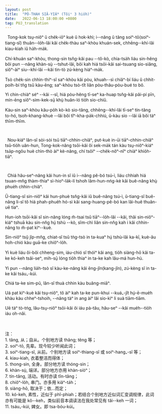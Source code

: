 ```yaml
---
layout: post
title:  "PÓ-THAH SIÂ-YIÁᴺ (Tŏiⁿ 3 hio̍h)"
date:   2022-06-13 18:00:00 +0800
tag: PUJ_translation
---
```


<section class="PUJ">

<!-- In one thing the Chinese woman is exceptionally blessed. She has inherited from former generations a style of dress at once modest, economical, healthful, and
becoming. -->
&nbsp;&nbsp;Tong-kok tsṳ-niôⁿ ŭ che̍k-iōⁿ kuè ŭ hok-khì; i--nâng ŭ tâng soiⁿ-tō(soiⁿ-tiang-sî) thuân--lo̍h-lâi kâi che̍k-thàu saⁿ-khòu khuán-sek, chhēng--khí-lâi kiau-kiah iŭ ha̍h-ma̍k.

<!-- It covers the whole person, and unlike many Western costumes, which make more noticeable what they profess to conceal, it shields the contour of the body from observation. -->
Chí-khuán saⁿ-khòu, thong-sin tsn̂g-kâi pau --tŏ-kò, chia-tsa̍h liáu sin-hêng bŏi pun --nâng khàn-sṳ̀ --tshut-lâi, bŏi kah hiá tsōi-kâi sai-tsuang sio-siăng, siŏⁿ-àiⁿ siu--khí-lâi --kâi tin-tò zú-kèng hiáⁿ-ma̍k.

<!--It takes but eight yards of yard-wide cloth for a complete suit of winter garments; and there is no waste in cutting nor in unnecessary appendages. -->
Tsò che̍k-sin chhìn-thiⁿ-sî saⁿ-khòu kâi pòu, khuah--sì chiâⁿ-bí liáu ŭ chhit-poih-bí tn̂g tsŭ kàu-ēng; saⁿ-khòu tsò-tît liân pòu-thâu-pòu-bué to bô.

<!-- Its truest economy, however, is in that saving of mental worry which comes from always cutting by the same pattern, and in obviating all need of fitting. -->
Yi chin-chiàⁿ séⁿ --kâi --sĭ, hiá pòu-hêng tī-seⁿ ka-huap tsn̂g-kâi pâi-pí pīn, mín-ēng siŏⁿ-sim-kek-sṳ̄ khṳ̀ huân-ló tio̍h sio-chiŭ.

<!-- It allows unrestricted play to very muscle, is of the same thickness over the whole body, is not in the way when at work, and it has little weight while it has all needful warmth. -->
Kàu-sin saⁿ-khòu kău-po̍h kò-kò sio-tâng, chhēng--khí-lâi tī-seⁿ tín-tăng to-hó, tsoh-khang-khuè --lâi bŏi tîⁿ-kha-pa̍k-chhiú, ŭ-kàu sio --lâi iā bŏi tàⁿ thīm-thīm.

<br>

<!-- Children are sometimes betrothed in infancy, but as betrothal is as binding as marriage, the Chinese have learned wisdom, and usually defer it until a year or two before the marriage, which takes place when the girl is about fifteen. -->
&nbsp;&nbsp;Nou-kiáⁿ lân-sî sòi-sòi tsŭ tiāⁿ-chhin-chiâⁿ, put-kuè in-ūi tiāⁿ-chhin-chiâⁿ tsŭ-tio̍h uân-hun, Tong-kok-nâng tsōi-kâi ŏi sek-ma̍k tán kàu tsṳ-niôⁿ-kiáⁿ tsa̍p-ngŏu huè chìn-thò àiⁿ kè-nâng, chí tsôiⁿ --che̍k-nŏⁿ-nîⁿ chiàⁿ khio̍h-tiāⁿ.

<br>

<!-- The proposals of betrothal are made by the parents of the young man, through a matrimonial agent or go-between, whose business it is to know the history and expectations of the marriageable people of the neighbour-hood. -->
&nbsp;&nbsp;Chiá hău-seⁿ-nâng kâi hun-in sĭ iû i--nâng pĕ-bó tsú-ì, liáu chhiah hiá tsuan-mn̂g thàm-thiaⁿ sì-hioⁿ-la̍k-lí tshoh lâm-hun-nńg-kè kâi buê-nâng khṳ̀ phue̍h chhin-chiâⁿ.

<!-- Sometimes the selection of the bride is left wholly to the go-between, and sometimes she simply carries messages between the parents who have formed their plans previously. -->
Ŭ-tiang-sî sin-niôⁿ kâi hun-phuè tsn̂g-kâi iû buê-nâng tsú-ì, ŭ-tiang-sî buê-nâng li-sĭ tŏ hiá phah-phue̍h hó-sì kâi sang-huang-pĕ-bó kan lâi-huê thuân-uē tiaⁿ.

<!-- The betrothal is often made without either of the persons concerned being aware of what is being done on their behalf, and the bride is brought to her husband's home without ever having seen him or any member of his family. -->
Hun-ioh tsōi-kâi sĭ sin-nâng lóng m̆-tsai tsŭ tiāⁿ--lo̍h-lâi --kâi, thăi sin-niôⁿ-kiáⁿ tshuā kàu sin-nn̂g hṳ́ tshù --kò, sĭm-chì liân sin-nn̂g kah i kâi chhin-nâng to m̆-pat kìⁿ--kuè.

<!-- Having arrived there, she is at once incorporated in her father-in-law's household, thenceforth has little association with her own kin. -->
Sin-niôⁿ tsṳ̆ jîp-mn̂g, chiat-sî tsŭ tǹg-tsò in ta-kuaⁿ hṳ́ tshù-lăi ka-kī, kuè-ău hoh-chió kàu guā-ke chiŏⁿ-lo̍h.

<!-- Her happiness depends more on the character of her mother-in-law than on that of her husband, for by her husband's mother and grandmother she is wholly ruled. -->
Yi kuè liáu ŏi-bŏi chheng-sim, iáu-chió sĭ thóiⁿ kâi ang, tio̍h siàng-hō kâi ta-ke kó-keh tsăi-seⁿ, mih-sṳ̄ lóng tio̍h thiaⁿ in ta-ke kah lău-má hun-hù.

<!-- She is domestic servant for the whole household, and especial waiting-maid to her mother-in-law. -->
Yi pun --nâng lia̍h-tsò sĭ kàu-ke-nâng kâi ēng-jîn(kang-jîn), zú-kèng sĭ in ta-ke kâi tsáu₊-kúi.

<!-- Sometimes very strong attachments are formed between these women. -->
Chiá ta-ke sim-pŭ, lân-sî thuà chhin kàu buâng-miāⁿ.

<!-- I have seen a woman weep at being separated for a time from her mother-in-law, and express no pleasure when told that her husband was coming to see her. -->
Uá pat kìⁿ-kuè kâi tsṳ-niôⁿ, tŏ àiⁿ kah ta-ke pun-khui --kuá₊-jît hṳ́-ē-mue̍h khàu kàu chheⁿ-tshoih, --nâng tàⁿ in ang àiⁿ lâi sio-kìⁿ li suà tiām-tiām.

<!-- On the other hand, there is often tyranny on the part of the elder woman, and dislike on that of the younger one. -->
Uē tàⁿ tò-tńg, lău-tsṳ-niôⁿ tsōi-kâi ŏi iáu pà-tău, hău-seⁿ --kâi mue̍h--tio̍h iáu oh-năi.

<br>
<br>
注：<br>
1. tâng, 从；自从。个别地方读 thâng; têng 等；<br>
2. soiⁿ-tō, 先辈。现今较少听闻此词；<br>
3. soiⁿ-tiang-sî, 从前。个别地方读 soiⁿ-thiang-sî 或 soiⁿ-hang₊-sî 等；<br>
4. kiau-kiah, 衣着整洁而得体；<br>
5. thong-sin, 全身。部分地方读 thóng-sin；<br>
6. khàn-sṳ̀, 端详。部分地方亦用 khàn-siòⁿ；<br>
7. tín-tăng, 活动。有时亦读 tȉn-tăng；<br>
8. chiŏⁿ-lo̍h, 串门。亦多用 kiâⁿ-ta̍h；<br>
9. siàng-hō, 取决于；依...而定；<br>
10. kó-keh, 素性，近似于 phî-phiah；若结合个别地方近似词汇变调规律，此词亦有可能是 kŏ--keh，类似前音本调读法在我处常见有 tăi--keh 一词；<br>
11. tsáu₊-kúi, 婢女。即 tsa-bóu-kúi。

</section>

